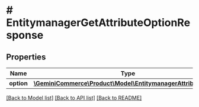 # # EntitymanagerGetAttributeOptionResponse


## Properties


Name | Type | Description | Notes
------------ | ------------- | ------------- | -------------
**option**| [**\GeminiCommerce\Product\Model\EntitymanagerAttributeOption**](EntitymanagerAttributeOption.md) |   | [optional]


[[Back to Model list]](../../README.md#models) [[Back to API list]](../../README.md#endpoints) [[Back to README]](../../README.md)